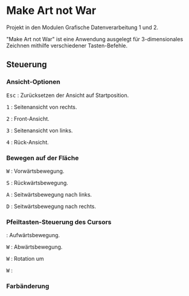 # Make Art not War
Projekt in den Modulen Grafische Datenverarbeitung 1 und 2.

"Make Art not War" ist eine Anwendung ausgelegt für 3-dimensionales Zeichnen mithilfe verschiedener Tasten-Befehle.

## Steuerung

### Ansicht-Optionen
<kbd>Esc</kbd> : Zurücksetzen der Ansicht auf Startposition.

<kbd>1</kbd> : Seitenansicht von rechts.

<kbd>2</kbd> : Front-Ansicht.

<kbd>3</kbd> : Seitenansicht von links.

<kbd>4</kbd> : Rück-Ansicht.

### Bewegen auf der Fläche
<kbd>W</kbd> : Vorwärtsbewegung.

<kbd>S</kbd> : Rückwärtsbewegung.

<kbd>A</kbd> : Seitwärtsbewegung nach links.

<kbd>D</kbd> : Seitwärtsbewegung nach rechts.

### Pfeiltasten-Steuerung des Cursors
<kbd></kbd> : Aufwärtsbewegung.

<kbd>W</kbd> : Abwärtsbewegung.

<kbd>W</kbd> : Rotation um 

<kbd>W</kbd> :

### Farbänderung
